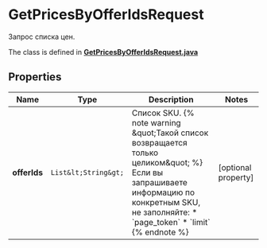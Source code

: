 

# GetPricesByOfferIdsRequest

Запрос списка цен.

The class is defined in **[GetPricesByOfferIdsRequest.java](../../src/main/java/org/openapitools/model/GetPricesByOfferIdsRequest.java)**

## Properties

Name | Type | Description | Notes
------------ | ------------- | ------------- | -------------
**offerIds** | `List&lt;String&gt;` | Список SKU.  {% note warning \&quot;Такой список возвращается только целиком\&quot; %}  Если вы запрашиваете информацию по конкретным SKU, не заполняйте:  * &#x60;page_token&#x60; * &#x60;limit&#x60;  {% endnote %}     |  [optional property]



